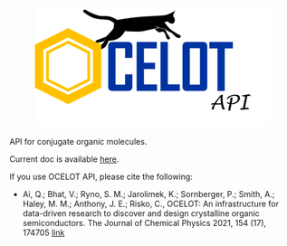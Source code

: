 <p align="center"> <img src="./docs/_images/api_small.png"></p>


API for conjugate organic molecules.

Current doc is available [here](https://caer200.github.io/ocelot_api/).


If you use OCELOT API, please cite the following:

- Ai, Q.; Bhat, V.; Ryno, S. M.; Jarolimek, K.; Sornberger, P.; Smith, A.; Haley, M. M.; Anthony, J. E.; Risko, C., OCELOT: An infrastructure for data-driven research to discover and design crystalline organic semiconductors. The Journal of Chemical Physics 2021, 154 (17), 174705 [link](https://doi.org/10.1063/5.0048714)

